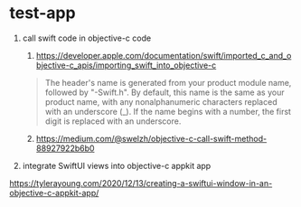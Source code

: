 # test-app
1. call swift code in objective-c code
   1. https://developer.apple.com/documentation/swift/imported_c_and_objective-c_apis/importing_swift_into_objective-c
   > The header's name is generated from your product module name, followed by "-Swift.h". By default, this name is the same as your product name, with any nonalphanumeric characters replaced with an underscore (_). If the name begins with a number, the first digit is replaced with an underscore.

   2. https://medium.com/@swelzh/objective-c-call-swift-method-88927922b6b0

2. integrate SwiftUI views into objective-c appkit app
  
  https://tylerayoung.com/2020/12/13/creating-a-swiftui-window-in-an-objective-c-appkit-app/
